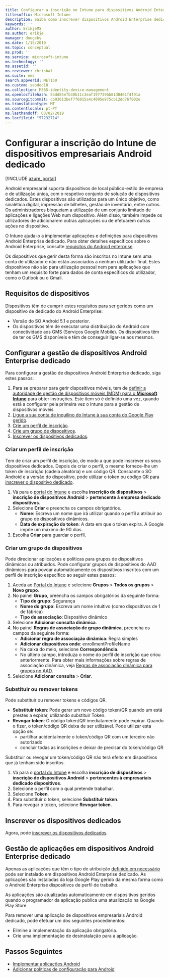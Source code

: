 ```yaml
---
title: Configurar a inscrição no Intune para dispositivos Android Enterprise dedicado
titlesuffix: Microsoft Intune
description: Saiba como inscrever dispositivos Android Enterprise dedicado no Intune.
keywords: ''
author: ErikjeMS
ms.author: erikje
manager: dougeby
ms.date: 1/15/2019
ms.topic: conceptual
ms.prod: ''
ms.service: microsoft-intune
ms.technology: ''
ms.assetid: ''
ms.reviewer: chrisbal
ms.suite: ems
search.appverid: MET150
ms.custom: seodec18
ms.collection: M365-identity-device-management
ms.openlocfilehash: 5bdd85efb30b11c3eaf197739bb81d8461f4f91a
ms.sourcegitcommit: cb93613bef7f6015a4c4095e875cb12dd76f002e
ms.translationtype: MT
ms.contentlocale: pt-PT
ms.lasthandoff: 03/02/2019
ms.locfileid: "57232714"
---
```

# <a name="set-up-intune-enrollment-of-android-enterprise-dedicated-devices"></a>Configurar a inscrição do Intune de dispositivos empresariais Android dedicado

[!INCLUDE [azure_portal](./includes/azure_portal.md)]

Android empresarial suporta dispositivos de local público-estilo de empresa e de utilização única, com o respetivo conjunto de solução de dispositivos dedicados. Estes dispositivos são utilizados para um único objetivo, como sinalética digital, impressão de bilhetes, gestão de inventário, entre outros. Os administradores bloqueiam a utilização de um conjunto limitado de aplicações e ligações Web num dispositivo. Além disso, também impede os utilizadores de adicionarem outras aplicações ou de efetuarem outras ações no dispositivo.

O Intune ajuda-o a implementar aplicações e definições para dispositivos Android Enterprise dedicado. Para obter detalhes específicos sobre o Android Enterprise, consulte [requisitos do Android enterprise](https://support.google.com/work/android/answer/6174145?hl=en&ref_topic=6151012).

Os dispositivos que gerir desta forma são inscritos no Intune sem uma conta de utilizador e não estão associados a nenhum utilizador final. Estes dispositivos não são para utilização pessoal nem para aplicações que tenham um requisito forte para dados de conta específicos do utilizador, como o Outlook ou o Gmail.

## <a name="device-requirements"></a>Requisitos de dispositivos

Dispositivos têm de cumprir estes requisitos para ser geridos como um dispositivo de dedicado do Android Enterprise:

- Versão do SO Android 5.1 e posterior.
- Os dispositivos têm de executar uma distribuição do Android com conectividade aos GMS (Serviços Google Mobile). Os dispositivos têm de ter os GMS disponíveis e têm de conseguir ligar-se aos mesmos.

## <a name="set-up-android-enterprise-dedicated-device-management"></a>Configurar a gestão de dispositivos Android Enterprise dedicado

Para configurar a gestão de dispositivos Android Enterprise dedicado, siga estes passos:

1. Para se preparar para gerir dispositivos móveis, tem de [definir a autoridade de gestão de dispositivos móveis (MDM) para o **Microsoft Intune**](mdm-authority-set.md) para obter instruções. Este item só é definido uma vez, quando está a configurar pela primeira vez o Intune para a gestão de dispositivos móveis.
2. [Ligue a sua conta de inquilino do Intune à sua conta do Google Play gerido](connect-intune-android-enterprise.md).
3. [Crie um perfil de inscrição](#create-an-enrollment-profile).
4. [Crie um grupo de dispositivos](#create-a-device-group).
5. [Inscrever os dispositivos dedicados](#enroll-the-dedicated-devices).

### <a name="create-an-enrollment-profile"></a>Criar um perfil de inscrição

Tem de criar um perfil de inscrição, de modo a que pode inscrever os seus dispositivos dedicados. Depois de criar o perfil, o mesmo fornece-lhe um token de inscrição (cadeia aleatória) e um código QR. Consoante o SO Android e a versão do dispositivo, pode utilizar o token ou código QR para [inscrever o dispositivo dedicado](#enroll-the-dedicated-devices).

1. Vá para o [portal do Intune](https://portal.azure.com) e escolha **inscrição de dispositivos** > **inscrição de dispositivos Android** > **pertencente à empresa dedicado dispositivos**.
2. Selecione **Criar** e preencha os campos obrigatórios.
    - **Nome**: Escreva um nome que irá utilizar quando o perfil a atribuir ao grupo de dispositivos dinâmicos.
    - **Data de expiração do token**: A data em que o token expira. A Google impõe um máximo de 90 dias.
3. Escolha **Criar** para guardar o perfil.

### <a name="create-a-device-group"></a>Criar um grupo de dispositivos

Pode direcionar aplicações e políticas para grupos de dispositivos dinâmicos ou atribuídos. Pode configurar grupos de dispositivos do AAD dinâmicos para povoar automaticamente os dispositivos inscritos com um perfil de inscrição específico ao seguir estes passos:

1. Aceda ao [Portal do Intune](https://portal.azure.com) e selecione **Grupos** > **Todos os grupos** > **Novo grupo**.
2. No painel **Grupo**, preencha os campos obrigatórios da seguinte forma:
    - **Tipo de grupo**: Segurança
    - **Nome do grupo**: Escreva um nome intuitivo (como dispositivos de 1 de fábrica)
    - **Tipo de associação**: Dispositivo dinâmico
3. Selecione **Adicionar consulta dinâmica**.
4. No painel **Regras de associação de grupo dinâmica**, preencha os campos da seguinte forma:
    - **Adicionar regra de associação dinâmica**: Regra simples
    - **Adicionar dispositivos onde**: enrollmentProfileName
    - Na caixa do meio, selecione **Correspondência**.
    - No último campo, introduza o nome do perfil de inscrição que criou anteriormente.
    Para obter mais informações sobre regras de associação dinâmica, veja [Regras de associação dinâmica para grupos no AAD](https://docs.microsoft.com/azure/active-directory/users-groups-roles/groups-dynamic-membership). 
5. Selecione **Adicionar consulta** > **Criar**.

### <a name="replace-or-remove-tokens"></a>Substituir ou remover tokens

Pode substituir ou remover tokens e códigos QR.

- **Substituir token**: Pode gerar um novo código token/QR quando um está prestes a expirar, utilizando substituir Token.
- **Revogar token**: O código token/QR imediatamente pode expirar. Quando o fizer, o token/código QR deixa de ser utilizável. Pode utilizar esta opção se:
    - partilhar acidentalmente o token/código QR com um terceiro não autorizado
    - concluir todas as inscrições e deixar de precisar do token/código QR

Substituir ou revogar um token/código QR não terá efeito em dispositivos que já tenham sido inscritos.

1. Vá para o [portal do Intune](https://portal.azure.com) e escolha **inscrição de dispositivos** > **inscrição de dispositivos Android** > **pertencentes à empresariais dedicado dispositivos**.
2. Selecione o perfil com o qual pretende trabalhar.
3. Selecione **Token**.
4. Para substituir o token, selecione **Substituir token**.
5. Para revogar o token, selecione **Revogar token**.

## <a name="enroll-the-dedicated-devices"></a>Inscrever os dispositivos dedicados

Agora, pode [inscrever os dispositivos dedicados](android-dedicated-devices-fully-managed-enroll.md).

## <a name="managing-apps-on-android-enterprise-dedicated-devices"></a>Gestão de aplicações em dispositivos Android Enterprise dedicado

Apenas as aplicações que têm o tipo de atribuição [definido em necessário](apps-deploy.md#assign-an-app) pode ser instalado em dispositivos Android Enterprise dedicado. As aplicações são instaladas da loja Google Play gerido da mesma forma como o Android Enterprise dispositivos de perfil de trabalho.

As aplicações são atualizadas automaticamente em dispositivos geridos quando o programador da aplicação publica uma atualização na Google Play Store.

Para remover uma aplicação de dispositivos empresariais Android dedicado, pode efetuar um dos seguintes procedimentos:
-   Elimine a implementação da aplicação obrigatória.
-   Crie uma implementação de desinstalação para a aplicação.

## <a name="next-steps"></a>Passos Seguintes
- [Implementar aplicações Android](apps-deploy.md)
- [Adicionar políticas de configuração para Android](device-profiles.md)
